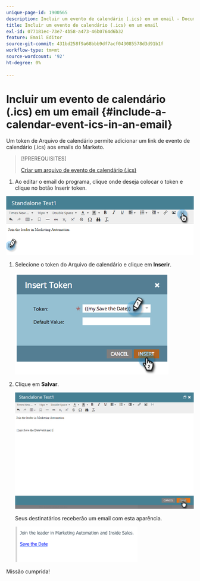 ```yaml
---
unique-page-id: 1900565
description: Incluir um evento de calendário (.ics) em um email - Documentação do Marketo - Documentação do produto
title: Incluir um evento de calendário (.ics) em um email
exl-id: 077181ec-73e7-4b58-a473-46b0764d6b32
feature: Email Editor
source-git-commit: 431bd258f9a68bbb9df7acf043085578d3d91b1f
workflow-type: tm+mt
source-wordcount: '92'
ht-degree: 0%

---
```


# Incluir um evento de calendário (.ics) em um email {#include-a-calendar-event-ics-in-an-email}

Um token de Arquivo de calendário permite adicionar um link de evento de calendário (.ics) aos emails do Marketo.

>[!PREREQUISITES]
>
>[Criar um arquivo de evento de calendário (.ics)](/help/marketo/product-docs/email-marketing/general/functions-in-the-editor/create-a-calendar-event-ics-file.md)

1. Ao editar o email do programa, clique onde deseja colocar o token e clique no botão Inserir token.

![](assets/one-6.png)

1. Selecione o token do Arquivo de calendário e clique em **Inserir**.

   ![](assets/image2014-9-11-16-3a53-3a30.png)

1. Clique em **Salvar**.

   ![](assets/three-5.png)

   Seus destinatários receberão um email com esta aparência.

   ![](assets/image2014-9-11-16-3a53-3a48.png)

Missão cumprida!
